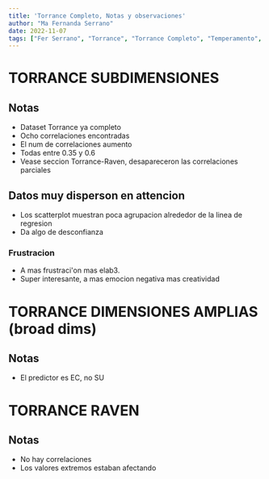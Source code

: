 ```yaml
---
title: 'Torrance Completo, Notas y observaciones'
author: "Ma Fernanda Serrano"
date: 2022-11-07
tags: ["Fer Serrano", "Torrance", "Torrance Completo", "Temperamento", "Subdimensiones"]
---
```



# TORRANCE SUBDIMENSIONES
## Notas
- Dataset Torrance ya completo
- Ocho correlaciones encontradas
- El num de correlaciones aumento 
- Todas entre 0.35 y 0.6
- Vease seccion Torrance-Raven, desapareceron las correlaciones parciales
## Datos muy disperson en attencion
* Los scatterplot muestran poca agrupacion alrededor de la linea de regresion
* Da algo de desconfianza

### Frustracion
* A mas frustraci'on mas elab3.
* Super interesante, a mas emocion negativa mas creatividad 



# TORRANCE DIMENSIONES AMPLIAS (broad dims)
## Notas
- El predictor es EC, no SU

# TORRANCE RAVEN
## Notas
- No hay correlaciones
- Los valores extremos estaban afectando
